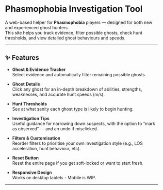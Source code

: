 # Phasmophobia Investigation Tool

A web-based helper for **Phasmophobia** players — designed for both new and experienced ghost hunters.  
This site helps you track evidence, filter possible ghosts, check hunt thresholds, and view detailed ghost behaviours and speeds.

---

## ✨ Features
- **Ghost & Evidence Tracker**  
  Select evidence and automatically filter remaining possible ghosts.
  
- **Ghost Details**  
  Click any ghost for an in-depth breakdown of abilities, strengths, weaknesses, and accurate hunt speeds (m/s).

- **Hunt Thresholds**  
  See at what sanity each ghost type is likely to begin hunting.

- **Investigation Tips**  
  Useful guidance for narrowing down suspects, with the option to “mark as observed” — and an undo if misclicked.

- **Filters & Customisation**  
  Reorder filters to prioritise your own investigation style (e.g., LOS acceleration, hunt behaviour, etc).

- **Reset Button**  
  Reset the entire page if you get soft-locked or want to start fresh.

- **Responsive Design**  
  Works on desktop tablets - Mobile is WIP.

---
